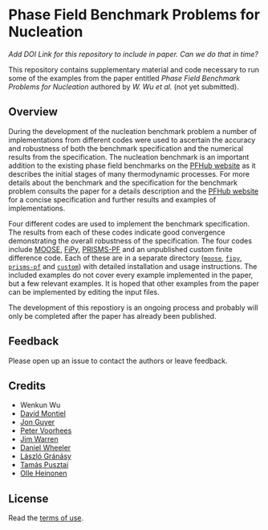 # Phase Field Benchmark Problems for Nucleation

*Add DOI Link for this repository to include in paper. Can we do that in time?*

This repository contains supplementary material and code necessary to
run some of the examples from the paper entitled *Phase Field
Benchmark Problems for Nucleation* authored by *W. Wu et al.* (not yet
submitted).

## Overview

During the development of the nucleation benchmark problem a number of
implementations from different codes were used to ascertain the
accuracy and robustness of both the benchmark specification and the
numerical results from the specification. The nucleation benchmark is
an important addition to the existing phase field benchmarks on the
[PFHub website][PFHub] as it describes the initial stages of many
thermodynamic processes. For more details about the benchmark and the
specification for the benchmark problem consults the paper for a
details description and the [PFHub website][PFHub] for a concise
specification and further results and examples of implementations.

Four different codes are used to implement the benchmark
specification. The results from each of these codes indicate good
convergence demonstrating the overall robustness of the
specification. The four codes include [MOOSE], [FiPy],
[PRISMS-PF] and an unpublished custom finite difference code. Each of
these are in a separate directory ([`moose`](moose/README.md),
[`fipy`](fipy/README.md), [`prisms-pf`](primsms-pf/README.md) and
[`custom`](custom/README.md)) with detailed installation and usage
instructions. The included examples do not cover every example
implemented in the paper, but a few relevant examples. It is hoped
that other examples from the paper can be implemented by editing the
input files.

The development of this repostiory is an ongoing process and probably
will only be completed after the paper has already been published.

## Feedback

Please open up an issue to contact the authors or leave feedback.

## Credits

 - Wenkun Wu
 - [David Montiel](https://mse.engin.umich.edu/people/dmontiel)
 - [Jon Guyer](https://www.nist.gov/people/jonathan-e-guyer)
 - [Peter Voorhees](http://speedy.ms.northwestern.edu/)
 - [Jim Warren](https://www.nist.gov/people/james-warren)
 - [Daniel Wheeler](https://www.nist.gov/people/daniel-wheeler)
 - [László Gránásy](https://www.mpie.de/3694281/laszlo_granasy)
 - [Tamás Pusztai](https://www.szfki.hu/~pusztai/)
 - [Olle Heinonen](https://www.anl.gov/profile/olle-g-heinonen)

## License

Read the [terms of use](./LICENSE.md).

[PFHub]: https://pages.nist.gov/pfhub/
[MOOSE]: https://www.mooseframework.org/
[FiPy]: https://www.ctcms.nist.gov/fipy/
[PRISMS-PF]: https://prisms-center.github.io/phaseField/

